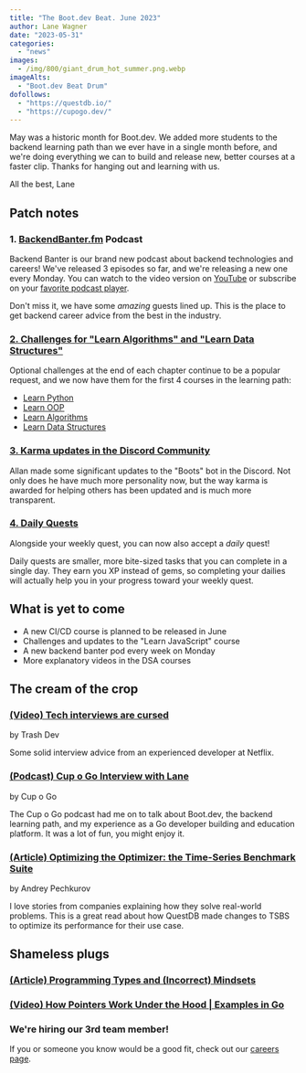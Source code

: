 ```yaml
---
title: "The Boot.dev Beat. June 2023"
author: Lane Wagner
date: "2023-05-31"
categories:
  - "news"
images:
  - /img/800/giant_drum_hot_summer.png.webp
imageAlts:
  - "Boot.dev Beat Drum"
dofollows:
  - "https://questdb.io/"
  - "https://cupogo.dev/"
---
```


May was a historic month for Boot.dev. We added more students to the backend learning path than we ever have in a single month before, and we're doing everything we can to build and release new, better courses at a faster clip. Thanks for hanging out and learning with us.

All the best, Lane

## Patch notes

### 1. [BackendBanter.fm](https://www.backendbanter.fm) Podcast

Backend Banter is our brand new podcast about backend technologies and careers! We've released 3 episodes so far, and we're releasing a new one every Monday. You can watch to the video version on [YouTube](https://www.youtube.com/playlist?list=PLw1W1TeNPmy6_qwxibW_51XhkuYYRBDLK) or subscribe on your [favorite podcast player](https://www.backendbanter.fm).

Don't miss it, we have some *amazing* guests lined up. This is the place to get backend career advice from the best in the industry.

### [2. Challenges for "Learn Algorithms" and "Learn Data Structures"](https://boot.dev/learn/learn-algorithms)

Optional challenges at the end of each chapter continue to be a popular request, and we now have them for the first 4 courses in the learning path:

* [Learn Python](https://boot.dev/learn/learn-python)
* [Learn OOP](https://boot.dev/learn/learn-object-oriented-programming)
* [Learn Algorithms](https://boot.dev/learn/learn-algorithms)
* [Learn Data Structures](https://boot.dev/learn/learn-data-structures)

### [3. Karma updates in the Discord Community](https://boot.dev/community)

Allan made some significant updates to the "Boots" bot in the Discord. Not only does he have much more personality now, but the way karma is awarded for helping others has been updated and is much more transparent.

### [4. Daily Quests](https://boot.dev/questboard)

Alongside your weekly quest, you can now also accept a *daily* quest!

Daily quests are smaller, more bite-sized tasks that you can complete in a single day. They earn you XP instead of gems, so completing your dailies will actually help you in your progress toward your weekly quest.

## What is yet to come

* A new CI/CD course is planned to be released in June
* Challenges and updates to the "Learn JavaScript" course
* A new backend banter pod every week on Monday
* More explanatory videos in the DSA courses

## The cream of the crop

### [(Video) Tech interviews are cursed](https://www.youtube.com/watch?v=ft05eAQZUOk)

by Trash Dev

Some solid interview advice from an experienced developer at Netflix.

### [(Podcast) Cup o Go Interview with Lane](https://cupogo.dev/episodes/survey-says-i-use-linux-also-cons-proposals-releases-and-an-interview-with-lane-wagner)

by Cup o Go

The Cup o Go podcast had me on to talk about Boot.dev, the backend learning path, and my experience as a Go developer building and education platform. It was a lot of fun, you might enjoy it.

### [(Article) Optimizing the Optimizer: the Time-Series Benchmark Suite](https://questdb.io/blog/optimizing-optimizer-time-series-benchmark-suite/)

by Andrey Pechkurov

I love stories from companies explaining how they solve real-world problems. This is a great read about how QuestDB made changes to TSBS to optimize its performance for their use case.

## Shameless plugs

### [(Article) Programming Types and (Incorrect) Mindsets](/clean-code/reacting-to-programming-types-and-mindsets/)

### [(Video) How Pointers Work Under the Hood | Examples in Go](https://www.youtube.com/watch?v=MhQw9FNWVMQ)

### We're hiring our 3rd team member!

If you or someone you know would be a good fit, check out our [careers page](/careers/).
